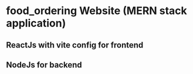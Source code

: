 # food_ordering Website (MERN stack application)

## ReactJs with vite config for frontend

## NodeJs for backend
